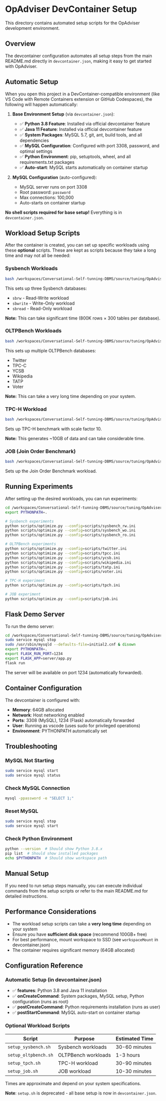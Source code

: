 # OpAdviser DevContainer Setup

This directory contains automated setup scripts for the OpAdviser development environment.

## Overview

The devcontainer configuration automates all setup steps from the main README.md directly in `devcontainer.json`, making it easy to get started with OpAdviser.

## Automatic Setup

When you open this project in a DevContainer-compatible environment (like VS Code with Remote Containers extension or GitHub Codespaces), the following will happen automatically:

1. **Base Environment Setup** (via `devcontainer.json`):
   - ✅ **Python 3.8 Feature**: Installed via official devcontainer feature
   - ✅ **Java 11 Feature**: Installed via official devcontainer feature
   - ✅ **System Packages**: MySQL 5.7, git, ant, build tools, and all dependencies
   - ✅ **MySQL Configuration**: Configured with port 3308, password, and optimal settings
   - ✅ **Python Environment**: pip, setuptools, wheel, and all requirements.txt packages
   - ✅ **Auto-start**: MySQL starts automatically on container startup

2. **MySQL Configuration** (auto-configured):
   - MySQL server runs on port 3308
   - Root password: `password`
   - Max connections: 100,000
   - Auto-starts on container startup

**No shell scripts required for base setup!** Everything is in `devcontainer.json`.

## Workload Setup Scripts

After the container is created, you can set up specific workloads using these **optional** scripts. These are kept as scripts because they take a long time and may not all be needed:

### Sysbench Workloads
```bash
bash /workspaces/Conversational-Self-tunning-DBMS/source/tuning/OpAdviserPrivate/.devcontainer/setup_sysbench.sh
```
This sets up three Sysbench databases:
- `sbrw` - Read-Write workload
- `sbwrite` - Write-Only workload
- `sbread` - Read-Only workload

**Note:** This can take significant time (800K rows × 300 tables per database).

### OLTPBench Workloads
```bash
bash /workspaces/Conversational-Self-tunning-DBMS/source/tuning/OpAdviserPrivate/.devcontainer/setup_oltpbench.sh
```
This sets up multiple OLTPBench databases:
- Twitter
- TPC-C
- YCSB
- Wikipedia
- TATP
- Voter

**Note:** This can take a very long time depending on your system.

### TPC-H Workload
```bash
bash /workspaces/Conversational-Self-tunning-DBMS/source/tuning/OpAdviserPrivate/.devcontainer/setup_tpch.sh
```
Sets up TPC-H benchmark with scale factor 10.

**Note:** This generates ~10GB of data and can take considerable time.

### JOB (Join Order Benchmark)
```bash
bash /workspaces/Conversational-Self-tunning-DBMS/source/tuning/OpAdviserPrivate/.devcontainer/setup_job.sh
```
Sets up the Join Order Benchmark workload.

## Running Experiments

After setting up the desired workloads, you can run experiments:

```bash
cd /workspaces/Conversational-Self-tunning-DBMS/source/tuning/OpAdviserPrivate
export PYTHONPATH=.

# Sysbench experiments
python scripts/optimize.py --config=scripts/sysbench_rw.ini
python scripts/optimize.py --config=scripts/sysbench_wo.ini
python scripts/optimize.py --config=scripts/sysbench_ro.ini

# OLTPBench experiments
python scripts/optimize.py --config=scripts/twitter.ini
python scripts/optimize.py --config=scripts/tpcc.ini
python scripts/optimize.py --config=scripts/ycsb.ini
python scripts/optimize.py --config=scripts/wikipedia.ini
python scripts/optimize.py --config=scripts/tatp.ini
python scripts/optimize.py --config=scripts/voter.ini

# TPC-H experiment
python scripts/optimize.py --config=scripts/tpch.ini

# JOB experiment
python scripts/optimize.py --config=scripts/job.ini
```

## Flask Demo Server

To run the demo server:

```bash
cd /workspaces/Conversational-Self-tunning-DBMS/source/tuning/OpAdviserPrivate
sudo service mysql stop
sudo /usr/sbin/mysqld --defaults-file=initial2.cnf & disown
export PYTHONPATH=.
export FLASK_RUN_PORT=1234
export FLASK_APP=server/app.py
flask run
```

The server will be available on port 1234 (automatically forwarded).

## Container Configuration

The devcontainer is configured with:

- **Memory**: 64GB allocated
- **Network**: Host networking enabled
- **Ports**: 3308 (MySQL), 1234 (Flask) automatically forwarded
- **User**: Running as vscode (uses sudo for privileged operations)
- **Environment**: PYTHONPATH automatically set

## Troubleshooting

### MySQL Not Starting
```bash
sudo service mysql start
sudo service mysql status
```

### Check MySQL Connection
```bash
mysql -ppassword -e "SELECT 1;"
```

### Reset MySQL
```bash
sudo service mysql stop
sudo service mysql start
```

### Check Python Environment
```bash
python --version  # Should show Python 3.8.x
pip list  # Should show installed packages
echo $PYTHONPATH  # Should show workspace path
```

## Manual Setup

If you need to run setup steps manually, you can execute individual commands from the setup scripts or refer to the main README.md for detailed instructions.

## Performance Considerations

- The workload setup scripts can take a **very long time** depending on your system
- Ensure you have **sufficient disk space** (recommend 100GB+ free)
- For best performance, mount workspace to SSD (see `workspaceMount` in devcontainer.json)
- The container requires significant memory (64GB allocated)

## Configuration Reference

### Automatic Setup (in devcontainer.json)
- ✅ **features**: Python 3.8 and Java 11 installation
- ✅ **onCreateCommand**: System packages, MySQL setup, Python configuration (runs as root)
- ✅ **postCreateCommand**: Python requirements installation (runs as user)
- ✅ **postStartCommand**: MySQL auto-start on container startup

### Optional Workload Scripts
| Script | Purpose | Estimated Time |
|--------|---------|----------------|
| `setup_sysbench.sh` | Sysbench workloads | 30-60 minutes |
| `setup_oltpbench.sh` | OLTPBench workloads | 1-3 hours |
| `setup_tpch.sh` | TPC-H workload | 30-90 minutes |
| `setup_job.sh` | JOB workload | 10-30 minutes |

Times are approximate and depend on your system specifications.

**Note**: `setup.sh` is deprecated - all base setup is now in `devcontainer.json`.

